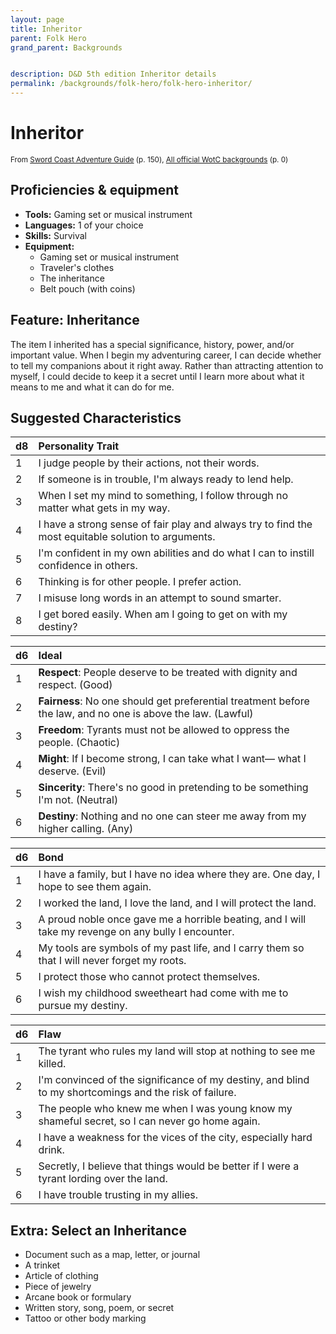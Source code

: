 ```yaml
---
layout: page
title: Inheritor
parent: Folk Hero
grand_parent: Backgrounds


description: D&D 5th edition Inheritor details
permalink: /backgrounds/folk-hero/folk-hero-inheritor/
---
```

# Inheritor

<small>From <a target="_blank" href="https://dnd.wizards.com/products/tabletop-games/rpg-products/sc-adventurers-guide">Sword Coast Adventure Guide</a> (p. 150), <a target="_blank" href="https://flapkan.com/faq#What-is-the-source-All-official-WotC-backgrounds-and-how-does-it-work">All official WotC backgrounds</a> (p. 0)</small>


## Proficiencies & equipment

- **Tools:** Gaming set or musical instrument
- **Languages:** 1 of your choice
- **Skills:** Survival
- **Equipment:** 
  - Gaming set or musical instrument
  - Traveler's clothes
  - The inheritance
  - Belt pouch (with coins)

## Feature: Inheritance


The item I inherited has a special significance, history, power, and/or important value. When I begin my adventuring career, I can decide whether to tell my companions about it right away. Rather than attracting attention to myself, I could decide to keep it a secret until I learn more about what it means to me and what it can do for me.

## Suggested Characteristics


| d8 | Personality Trait |
|:----------------------------|:------------------|
| 1 | I judge people by their actions, not their words. |
| 2 | If someone is in trouble, I'm always ready to lend help. |
| 3 | When I set my mind to something, I follow through no matter what gets in my way. |
| 4 | I have a strong sense of fair play and always try to find the most equitable solution to arguments. |
| 5 | I'm confident in my own abilities and do what I can to instill confidence in others. |
| 6 | Thinking is for other people. I prefer action. |
| 7 | I misuse long words in an attempt to sound smarter. |
| 8 | I get bored easily. When am I going to get on with my destiny? |

| d6 | Ideal |
|:----------------------------|:------|
| 1 | **Respect**: People deserve to be treated with dignity and respect. (Good) |
| 2 | **Fairness**: No one should get preferential treatment before the law, and no one is above the law. (Lawful) |
| 3 | **Freedom**: Tyrants must not be allowed to oppress the people. (Chaotic) |
| 4 | **Might**: If I become strong, I can take what I want― what I deserve. (Evil) |
| 5 | **Sincerity**: There's no good in pretending to be something I'm not. (Neutral) |
| 6 | **Destiny**: Nothing and no one can steer me away from my higher calling. (Any) |

| d6 | Bond |
|:----------------------------|:------------------|
| 1 | I have a family, but I have no idea where they are. One day, I hope to see them again. |
| 2 | I worked the land, I love the land, and I will protect the land. |
| 3 | A proud noble once gave me a horrible beating, and I will take my revenge on any bully I encounter. |
| 4 | My tools are symbols of my past life, and I carry them so that I will never forget my roots. |
| 5 | I protect those who cannot protect themselves. |
| 6 | I wish my childhood sweetheart had come with me to pursue my destiny. |

| d6 | Flaw |
|:----------------------------|:------------------|
| 1 | The tyrant who rules my land will stop at nothing to see me killed. |
| 2 | I'm convinced of the significance of my destiny, and blind to my shortcomings and the risk of failure. |
| 3 | The people who knew me when I was young know my shameful secret, so I can never go home again. |
| 4 | I have a weakness for the vices of the city, especially hard drink. |
| 5 | Secretly, I believe that things would be better if I were a tyrant lording over the land. |
| 6 | I have trouble trusting in my allies. |

## Extra: Select an Inheritance


- Document such as a map, letter, or journal
- A trinket
- Article of clothing
- Piece of jewelry
- Arcane book or formulary
- Written story, song, poem, or secret
- Tattoo or other body marking